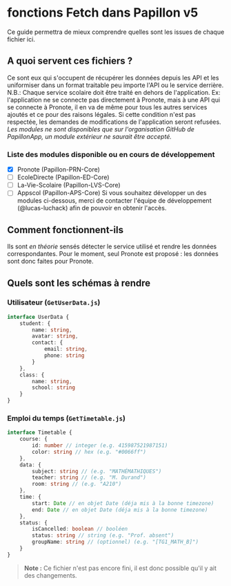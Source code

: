 # fonctions Fetch dans Papillon v5
Ce guide permettra de mieux comprendre quelles sont les issues de chaque fichier ici.

## A quoi servent ces fichiers ?
Ce sont eux qui s'occupent de récupérer les données depuis les API et les uniformiser dans un format traitable peu importe l'API ou le service derrière.
N.B.: Chaque service scolaire doit être traité en dehors de l'application. Ex: l'application ne se connecte pas directement à Pronote, mais à une API qui se connecte à Pronote, il en va de même pour tous les autres services ajoutés et ce pour des raisons légales. Si cette condition n'est pas respectée, les demandes de modifications de l'application seront refusées. *Les modules ne sont disponibles que sur l'organisation GitHub de PapillonApp, un module extérieur ne saurait être accepté.*

### Liste des modules disponible ou en cours de développement
- [x] Pronote (Papillon-PRN-Core)
- [ ] EcoleDirecte (Papillon-ED-Core)
- [ ] La-Vie-Scolaire (Papillon-LVS-Core)
- [ ] Appscol (Papillon-APS-Core)
Si vous souhaitez développer un des modules ci-dessous, merci de contacter l'équipe de développement (@lucas-luchack) afin de pouvoir en obtenir l'accès.

## Comment fonctionnent-ils
Ils sont *en théorie* sensés détecter le service utilisé et rendre les données correspondantes.
Pour le moment, seul Pronote est proposé : les données sont donc faites pour Pronote.

## Quels sont les schémas à rendre
### Utilisateur (`GetUserData.js`)
``` ts
interface UserData {
    student: {
        name: string,
        avatar: string,
        contact: {
            email: string,
            phone: string
        }
    },
    class: {
        name: string,
        school: string
    }
}
```

### Emploi du temps (`GetTimetable.js`)
``` ts
interface Timetable {
    course: {
        id: number // integer (e.g. 415987521987151)
        color: string // hex (e.g. "#0066ff")
    },
    data: {
        subject: string // (e.g. "MATHÉMATHIQUES")
        teacher: string // (e.g. "M. Durand")
        room: string // (e.g. "A210")
    },
    time: {
        start: Date // en objet Date (déja mis à la bonne timezone)
        end: Date // en objet Date (déja mis à la bonne timezone)
    },
    status: {
        isCancelled: boolean // booléen
        status: string // string (e.g. "Prof. absent")
        groupName: string // (optionnel) (e.g. "[TG1_MATH_B]")
    }
}
```

> **Note :** Ce fichier n'est pas encore fini, il est donc possible qu'il y ait des changements.
